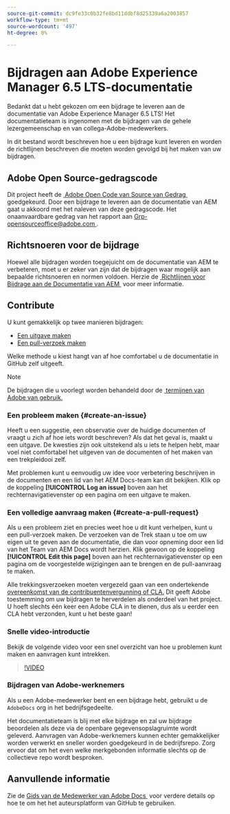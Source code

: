 ```yaml
---
source-git-commit: dc9fe33c0b32fe8bd11ddbf8d25339a6a2003857
workflow-type: tm+mt
source-wordcount: '497'
ht-degree: 0%

---
```

# Bijdragen aan Adobe Experience Manager 6.5 LTS-documentatie

Bedankt dat u hebt gekozen om een bijdrage te leveren aan de documentatie van Adobe Experience Manager 6.5 LTS! Het documentatieteam is ingenomen met de bijdragen van de gehele lezergemeenschap en van collega-Adobe-medewerkers.

In dit bestand wordt beschreven hoe u een bijdrage kunt leveren en worden de richtlijnen beschreven die moeten worden gevolgd bij het maken van uw bijdragen.

## Adobe Open Source-gedragscode

Dit project heeft de [&#x200B; Adobe Open Code van Source van Gedrag &#x200B;](code-of-conduct.md) goedgekeurd. Door een bijdrage te leveren aan de documentatie van AEM gaat u akkoord met het naleven van deze gedragscode. Het onaanvaardbare gedrag van het rapport aan [&#x200B; Grp-opensourceoffice@adobe.com &#x200B;](mailto:Grp-opensourceoffice@adobe.com).

## Richtsnoeren voor de bijdrage

Hoewel alle bijdragen worden toegejuicht om de documentatie van AEM te verbeteren, moet u er zeker van zijn dat de bijdragen waar mogelijk aan bepaalde richtsnoeren en normen voldoen. Herzie de [&#x200B; Richtlijnen voor Bijdrage aan de Documentatie van AEM &#x200B;](guidelines.md) voor meer informatie.

## Contribute

U kunt gemakkelijk op twee manieren bijdragen:

* [Een uitgave maken](#create-an-issue)
* [Een pull-verzoek maken](#create-a-pull-request)

Welke methode u kiest hangt van af hoe comfortabel u de documentatie in GitHub zelf uitgeeft.

>[!NOTE]
>
>De bijdragen die u voorlegt worden behandeld door de [&#x200B; termijnen van Adobe van gebruik.](https://www.adobe.com/legal/terms.html)

### Een probleem maken {#create-an-issue}

Heeft u een suggestie, een observatie over de huidige documenten of vraagt u zich af hoe iets wordt beschreven? Als dat het geval is, maakt u een uitgave. De kwesties zijn ook uitstekend als u iets te helpen hebt, maar voel niet comfortabel het uitgeven van de documenten of het maken van een trekpleidooi zelf.

Met problemen kunt u eenvoudig uw idee voor verbetering beschrijven in de documenten en een lid van het AEM Docs-team kan dit bekijken. Klik op de koppeling **[!UICONTROL Log an issue]** boven aan het rechternavigatievenster op een pagina om een uitgave te maken.

### Een volledige aanvraag maken {#create-a-pull-request}

Als u een probleem ziet en precies weet hoe u dit kunt verhelpen, kunt u een pull-verzoek maken. De verzoeken van de Trek staan u toe om uw eigen uit te geven aan de documentatie, die dan voor opneming door een lid van het Team van AEM Docs wordt herzien. Klik gewoon op de koppeling **[!UICONTROL Edit this page]** boven aan het rechternavigatievenster op een pagina om de voorgestelde wijzigingen aan te brengen en de pull-aanvraag te maken.

Alle trekkingsverzoeken moeten vergezeld gaan van een ondertekende [&#x200B; overeenkomst van de contribuentenvergunning of CLA.](https://opensource.adobe.com/cla.html) Dit geeft Adobe toestemming om uw bijdragen te herverdelen als onderdeel van het project. U hoeft slechts één keer een Adobe CLA in te dienen, dus als u eerder een CLA hebt verzonden, kunt u het beste gaan!

### Snelle video-introductie

Bekijk de volgende video voor een snel overzicht van hoe u problemen kunt maken en aanvragen kunt intrekken.

>[!VIDEO](https://video.tv.adobe.com/v/27069)

### Bijdragen van Adobe-werknemers

Als u een Adobe-medewerker bent en een bijdrage hebt, gebruikt u de `AdobeDocs` org in het bedrijfsgedeelte.

Het documentatieteam is blij met elke bijdrage en zal uw bijdrage beoordelen als deze via de openbare gegevensopslagruimte wordt geleverd. Aanvragen van Adobe-werknemers kunnen echter gemakkelijker worden verwerkt en sneller worden goedgekeurd in de bedrijfsrepo. Zorg ervoor dat om het even welke merkgebonden informatie slechts op de collectieve repo wordt besproken.

## Aanvullende informatie

Zie de [&#x200B; Gids van de Medewerker van Adobe Docs &#x200B;](https://experienceleague.adobe.com/docs/contributor/contributor-guide/introduction.html?lang=nl-NL) voor verdere details op hoe te om het het auteursplatform van GitHub te gebruiken.
